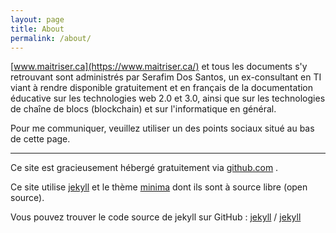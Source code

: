 ```yaml
---
layout: page
title: About
permalink: /about/
---
```


[www.maitriser.ca](https://www.maitriser.ca/) et tous les documents s'y retrouvant sont administrés par Serafim Dos Santos, un ex-consultant en TI viant à rendre disponible gratuitement et en français de la documentation éducative sur les technologies web 2.0 et 3.0, ainsi que sur les technologies de chaîne de blocs (blockchain) et sur l'informatique en général.

Pour me communiquer, veuillez utiliser un des points sociaux situé au bas de cette page.

---

Ce site est gracieusement hébergé gratuitement via [github.com](https://github.com/) .

Ce site utilise [jekyll][jekyll-organization] et le thème [minima](https://github.com/jekyll/minima) dont ils sont à source libre (open source).

Vous pouvez trouver le code source de jekyll sur GitHub :
[jekyll][jekyll-organization] /
[jekyll](https://github.com/jekyll/jekyll)

[jekyll-organization]: https://github.com/jekyll
